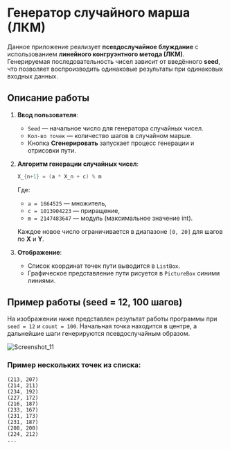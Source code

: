 # Генератор случайного марша (ЛКМ)

Данное приложение реализует **псевдослучайное блуждание** с использованием **линейного конгруэнтного метода (ЛКМ)**. Генерируемая последовательность чисел зависит от введённого **seed**, что позволяет воспроизводить одинаковые результаты при одинаковых входных данных.

## Описание работы

1. **Ввод пользователя**:
   - `Seed` — начальное число для генератора случайных чисел.
   - `Кол-во точек` — количество шагов в случайном марше.
   - Кнопка **Сгенерировать** запускает процесс генерации и отрисовки пути.

2. **Алгоритм генерации случайных чисел**:
   
   ```csharp
   X_{n+1} = (a * X_n + c) % m
   ```
   
   Где:
   - `a = 1664525` — множитель,
   - `c = 1013904223` — приращение,
   - `m = 2147483647` — модуль (максимальное значение int).

   Каждое новое число ограничивается в диапазоне `[0, 20]` для шагов по **X** и **Y**.

3. **Отображение**:
   - Список координат точек пути выводится в `ListBox`.
   - Графическое представление пути рисуется в `PictureBox` синими линиями.

## Пример работы (seed = 12, 100 шагов)

На изображении ниже представлен результат работы программы при `seed = 12` и `count = 100`. Начальная точка находится в центре, а дальнейшие шаги генерируются псевдослучайным образом.

![Screenshot_11](https://github.com/user-attachments/assets/45d88686-62fe-46bd-9576-9e56ee533c4a)


### Пример нескольких точек из списка:
```
(213, 207)
(214, 211)
(234, 192)
(227, 172)
(216, 187)
(233, 167)
(231, 173)
(231, 187)
(208, 200)
(224, 212)
...
```


